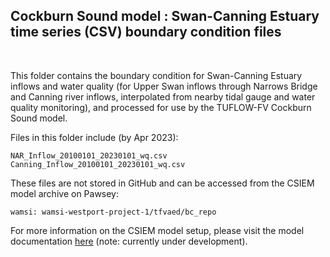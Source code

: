 ## Cockburn Sound model : Swan-Canning Estuary time series (CSV) boundary condition files

<br>

This folder contains the boundary condition for Swan-Canning Estuary inflows and water quality (for Upper Swan inflows through Narrows Bridge and Canning river inflows, interpolated from nearby tidal gauge and water quality monitoring), and processed for use by the TUFLOW-FV Cockburn Sound model.

Files in this folder include (by Apr 2023):

```
NAR_Inflow_20100101_20230101_wq.csv
Canning_Inflow_20100101_20230101_wq.csv
```

These files are not stored in GitHub and can be accessed from the CSIEM model archive on Pawsey:

```
wamsi: wamsi-westport-project-1/tfvaed/bc_repo
```

For more information on the CSIEM model setup, please visit the model documentation [here](https://aquaticecodynamics.github.io/csiem-science/) (note: currently under development).
